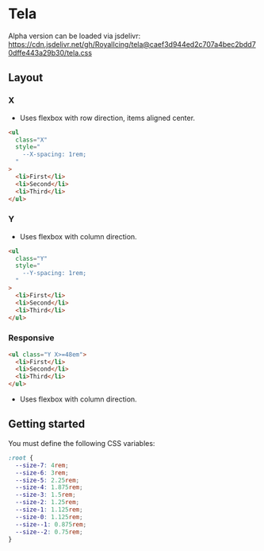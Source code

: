 # Tela

Alpha version can be loaded via jsdelivr: <https://cdn.jsdelivr.net/gh/RoyalIcing/tela@caef3d944ed2c707a4bec2bdd70dffe443a29b30/tela.css>

## Layout

### X

- Uses flexbox with row direction, items aligned center.

```html
<ul
  class="X"
  style="
    --X-spacing: 1rem;
  "
>
  <li>First</li>
  <li>Second</li>
  <li>Third</li>
</ul>
```

### Y

- Uses flexbox with column direction.

```html
<ul
  class="Y"
  style="
    --Y-spacing: 1rem;
  "
>
  <li>First</li>
  <li>Second</li>
  <li>Third</li>
</ul>
```

### Responsive

```html
<ul class="Y X>=48em">
  <li>First</li>
  <li>Second</li>
  <li>Third</li>
</ul>
```

- Uses flexbox with column direction.

## Getting started

You must define the following CSS variables:

```css
:root {
  --size-7: 4rem;
  --size-6: 3rem;
  --size-5: 2.25rem;
  --size-4: 1.875rem;
  --size-3: 1.5rem;
  --size-2: 1.25rem;
  --size-1: 1.125rem;
  --size-0: 1.125rem;
  --size--1: 0.875rem;
  --size--2: 0.75rem;
}
```
